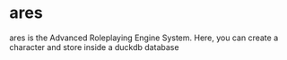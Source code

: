 # ares 

ares is the Advanced Roleplaying Engine System.  Here, you can create a character and store inside a duckdb database